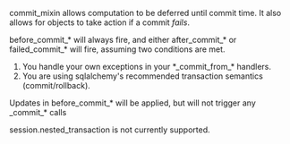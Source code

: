 commit_mixin allows computation to be deferred until commit time.
It also allows for objects to take action if a commit *fails*.

before_commit_* will always fire, and either after_commit_* or failed_commit_*
will fire, assuming two conditions are met.

1. You handle your own exceptions in your \*\_commit_from\_\* handlers.
2. You are using sqlalchemy's recommended transaction semantics
(commit/rollback).

Updates in before_commit_* will be applied, but will not trigger any 
\_commit\_* calls

session.nested_transaction is not currently supported.